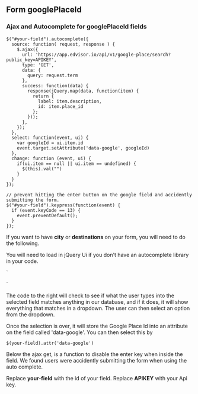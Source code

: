 ## Form googlePlaceId

### Ajax and Autocomplete for googlePlaceId fields

```
$("#your-field").autocomplete({
  source: function( request, response ) {
    $.ajax({
      url: 'https://app.edvisor.io/api/v1/google-place/search?public_key=APIKEY',
      type: 'GET',
      data: {
        query: request.term
      },
      success: function(data) {
        response(jQuery.map(data, function(item) {
          return {
            label: item.description,
            id: item.place_id
          };
        }));
      },
    });
  },
  select: function(event, ui) {
    var googleId = ui.item.id
    event.target.setAttribute('data-google', googleId)
  },
  change: function (event, ui) {
    if(ui.item == null || ui.item == undefined) {
      $(this).val("")
    }
  }
});

// prevent hitting the enter button on the google field and accidently submitting the form.
$("#your-field").keypress(function(event) {
  if (event.keyCode == 13) {
    event.preventDefault();
  }
});
```

If you want to have **city** or **destinations** on your form, you will need to do the following.

You will need to load in jQuery Ui if you don't have an autocomplete library in your code.

`
<link rel="stylesheet" href="https://ajax.googleapis.com/ajax/libs/jqueryui/1.11.4/themes/smoothness/jquery-ui.css">
<script src="https://ajax.googleapis.com/ajax/libs/jqueryui/1.11.4/jquery-ui.min.js"></script>
`

The code to the right will check to see if what the user types into the selected field matches anything in our database, and if it does, it will show everything that matches in a dropdown. The user can then select an option from the dropdown. 

Once the selection is over, it will store the Google Place Id into an attribute on the field called 'data-google'. You can then select this by 

`$(your-field).attr('data-google')`

Below the ajax get, is a function to disable the enter key when inside the field. We found users were accidently submitting the form when using the auto complete.

Replace **your-field** with the id of your field.
Replace **APIKEY** with your Api key.